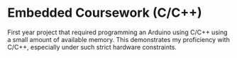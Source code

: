 # Embedded Coursework (C/C++)
 First year project that required programming an Arduino using C/C++ using a small amount of available memory. This demonstrates my proficiency with C/C++, especially under such strict hardware constraints.
